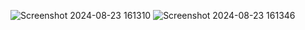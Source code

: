 ![Screenshot 2024-08-23 161310](https://github.com/user-attachments/assets/20979ddd-5c16-416f-839c-2a9b19fe362d)
![Screenshot 2024-08-23 161346](https://github.com/user-attachments/assets/96507848-3a4f-4e8c-a86d-25bf81e667af)
